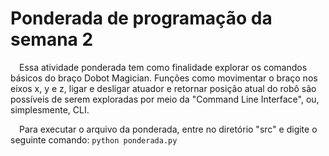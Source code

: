 # Ponderada de programação da semana 2
&emsp;Essa atividade ponderada tem como finalidade explorar os comandos básicos do braço Dobot Magician. Funções como movimentar o braço nos eixos x, y e z, ligar e desligar atuador e retornar posição atual do robô são possíveis de serem exploradas por meio da "Command Line Interface", ou, simplesmente, CLI.

&emsp;Para executar o arquivo da ponderada, entre no diretório "src" e digite o seguinte comando: `python ponderada.py`
